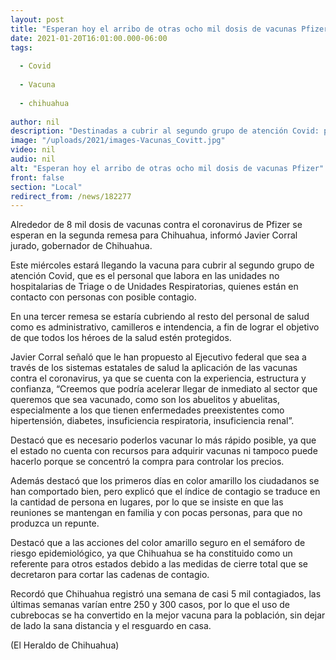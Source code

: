 ```yaml
---
layout: post
title: "Esperan hoy el arribo de otras ocho mil dosis de vacunas Pfizer"
date: 2021-01-20T16:01:00.000-06:00
tags:
  
  - Covid
  
  - Vacuna
  
  - chihuahua
  
author: nil
description: "Destinadas a cubrir al segundo grupo de atención Covid: personal de unidades no hospitalarias de Triage o de Unidades Respiratorias"
image: "/uploads/2021/images-Vacunas_Covitt.jpg"
video: nil
audio: nil
alt: "Esperan hoy el arribo de otras ocho mil dosis de vacunas Pfizer"
front: false
section: "Local"
redirect_from: /news/182277
---
```


Alrededor de 8 mil dosis de vacunas contra el coronavirus de Pfizer se esperan en la segunda remesa para Chihuahua, informó Javier Corral jurado, gobernador de Chihuahua.

Este miércoles estará llegando la vacuna para cubrir al segundo grupo de atención Covid, que es el personal que labora en las unidades no hospitalarias de Triage o de Unidades Respiratorias, quienes están en contacto con personas con posible contagio.

En una tercer remesa se estaría cubriendo al resto del personal de salud como es administrativo, camilleros e intendencia, a fin de lograr el objetivo de que todos los héroes de la salud estén protegidos.

Javier Corral señaló que le han propuesto al Ejecutivo federal que sea a través de los sistemas estatales de salud la aplicación de las vacunas contra el coronavirus, ya que se cuenta con la experiencia, estructura y confianza, “Creemos que podría acelerar llegar de inmediato al sector que queremos que sea vacunado, como son los abuelitos y abuelitas, especialmente a los que tienen enfermedades preexistentes como hipertensión, diabetes, insuficiencia respiratoria, insuficiencia renal”.

Destacó que es necesario poderlos vacunar lo más rápido posible, ya que el estado no cuenta con recursos para adquirir vacunas ni tampoco puede hacerlo porque se concentró la compra para controlar los precios.

Además destacó que los primeros días en color amarillo los ciudadanos se han comportado bien, pero explicó que el índice de contagio se traduce en la cantidad de persona en lugares, por lo que se insiste en que las reuniones se mantengan en familia y con pocas personas, para que no produzca un repunte.

Destacó que a las acciones del color amarillo seguro en el semáforo de riesgo epidemiológico, ya que Chihuahua se ha constituido como un referente para otros estados debido a las medidas de cierre total que se decretaron para cortar las cadenas de contagio.

Recordó que Chihuahua registró una semana de casi 5 mil contagiados, las últimas semanas varían entre 250 y 300 casos, por lo que el uso de cubrebocas se ha convertido en la mejor vacuna para la población, sin dejar de lado la sana distancia y el resguardo en casa.

(El Heraldo de Chihuahua)